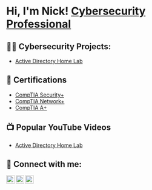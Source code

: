 <h1>Hi, I'm Nick! <a href="https://www.linkedin.com/in/nickcbeall/">Cybersecurity Professional</a></h1>

<h2>👨‍💻 Cybersecurity Projects:</h2>

  - [Active Directory Home Lab](https://github.com/nickbeall/ActiveDirectoryLab)

<h2>📝 Certifications</h2>

- [CompTIA Security+](https://i.imgur.com/OJdygY5.png)
- [CompTIA Network+](https://i.imgur.com/AeGdPDc.png)
- [CompTIA A+](https://imgur.com/U5Bsxvu.png)

<h2>📺 Popular YouTube Videos</h2>

- [Active Directory Home Lab](https://www.youtube.com/xxx)

<h2> 🤳 Connect with me:</h2>

[<img align="left" alt="JoshMadakor | YouTube" width="22px" src="https://cdn.jsdelivr.net/npm/simple-icons@v3/icons/youtube.svg" />][youtube]
[<img align="left" alt="JoshMadakor | Twitter" width="22px" src="https://cdn.jsdelivr.net/npm/simple-icons@v3/icons/twitter.svg" />][twitter]
[<img align="left" alt="JoshMadakor | LinkedIn" width="22px" src="https://cdn.jsdelivr.net/npm/simple-icons@v3/icons/linkedin.svg" />][linkedin]

[twitter]: https://twitter.com/nickcbeall
[youtube]: https://www.youtube.com/@nickcbeall
[linkedin]: https://linkedin.com/in/nickcbeall

<!--
**nickbeall/nickbeall** is a ✨ _special_ ✨ repository because its `README.md` (this file) appears on your GitHub profile.

Here are some ideas to get you started:

- 🔭 I’m currently working on ...
- 🌱 I’m currently learning ...
- 👯 I’m looking to collaborate on ...
- 🤔 I’m looking for help with ...
- 💬 Ask me about ...
- 📫 How to reach me: ...
- 😄 Pronouns: ...
- ⚡ Fun fact: ...
-->
